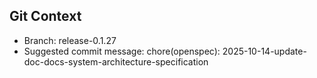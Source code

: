 ## Git Context

- Branch: release-0.1.27
- Suggested commit message: chore(openspec): 2025-10-14-update-doc-docs-system-architecture-specification
